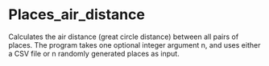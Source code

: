# Places_air_distance
Calculates the air distance (great circle distance) between all pairs of places. The program takes one optional integer argument n, and uses either a CSV file or n randomly generated places as input.
